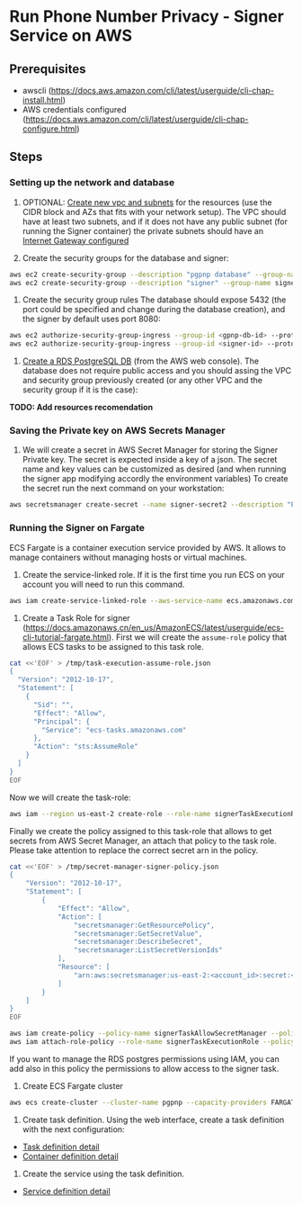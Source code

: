 # Run Phone Number Privacy - Signer Service on AWS

## Prerequisites

- awscli (https://docs.aws.amazon.com/cli/latest/userguide/cli-chap-install.html)
- AWS credentials configured (https://docs.aws.amazon.com/cli/latest/userguide/cli-chap-configure.html)

## Steps

### Setting up the network and database

1. OPTIONAL: [Create new vpc and subnets](https://docs.aws.amazon.com/directoryservice/latest/admin-guide/gsg_create_vpc.html) for the resources (use the CIDR block and AZs that fits with your network setup). The VPC should have at least two subnets, and if it does not have any public subnet (for running the Signer container) the private subnets should have an [Internet Gateway configured](https://docs.aws.amazon.com/vpc/latest/userguide/VPC_Internet_Gateway.html)

1. Create the security groups for the database and signer:

```bash
aws ec2 create-security-group --description "pgpnp database" --group-name pgpnp-db --vpc-id <id>
aws ec2 create-security-group --description "signer" --group-name signer --vpc-id <id>
```

1. Create the security group rules The database should expose 5432 (the port could be specified and change during the database creation), and the signer by default uses port 8080:

```bash
aws ec2 authorize-security-group-ingress --group-id <gpnp-db-id> --protocol tcp --port 5432 --source-group sg-0a1064e7d9cba38a9
aws ec2 authorize-security-group-ingress --group-id <signer-id> --protocol tcp --port 8080 --cidr 0.0.0.0/0
```

1. [Create a RDS PostgreSQL DB](https://docs.aws.amazon.com/AmazonRDS/latest/UserGuide/USER_CreateDBInstance.html) (from the AWS web console).
The database does not require public access and you should assing the VPC and security group previously created (or any other VPC and the security group if it is the case):

**TODO: Add resources recomendation**

### Saving the Private key on AWS Secrets Manager

1. We will create a secret in AWS Secret Manager for storing the Signer Private key. The secret is expected inside a key of a json. 
The secret name and key values can be customized as desired (and when running the signer app modifying accordly the environment variables)
To create the secret run the next command on your workstation:

```bash
aws secretsmanager create-secret --name signer-secret2 --description "PGPNP Signer Secret" --secret-string '{"key":"<Signer private key>"}'`
```

### Running the Signer on Fargate

ECS Fargate is a container execution service provided by AWS. It allows to manage containers without managing hosts or virtual machines.

1. Create the service-linked role. If it is the first time you run ECS on your account you will need to run this command.

```bash
aws iam create-service-linked-role --aws-service-name ecs.amazonaws.com
```

1. Create a Task Role for signer (https://docs.amazonaws.cn/en_us/AmazonECS/latest/userguide/ecs-cli-tutorial-fargate.html).
First we will create the `assume-role` policy that allows ECS tasks to be assigned to this task role. 

```bash
cat <<'EOF' > /tmp/task-execution-assume-role.json
{
  "Version": "2012-10-17",
  "Statement": [
    {
      "Sid": "",
      "Effect": "Allow",
      "Principal": {
        "Service": "ecs-tasks.amazonaws.com"
      },
      "Action": "sts:AssumeRole"
    }
  ]
}
EOF
```

Now  we will create the task-role:

```bash
aws iam --region us-east-2 create-role --role-name signerTaskExecutionRole --assume-role-policy-document file:///tmp/task-execution-assume-role.json
```

Finally we create the policy assigned to this task-role that allows to get secrets from AWS Secret Manager, an attach that policy to the task role. Please take attention to replace the correct secret arn in the policy.

```bash
cat <<'EOF' > /tmp/secret-manager-signer-policy.json
{
    "Version": "2012-10-17",
    "Statement": [
        {
            "Effect": "Allow",
            "Action": [
                "secretsmanager:GetResourcePolicy",
                "secretsmanager:GetSecretValue",
                "secretsmanager:DescribeSecret",
                "secretsmanager:ListSecretVersionIds"
            ],
            "Resource": [
                "arn:aws:secretsmanager:us-east-2:<account_id>:secret:<secret_id>"
            ]
        }
    ]
}
EOF

aws iam create-policy --policy-name signerTaskAllowSecretManager --policy-document file:///tmp/secret-manager-signer-policy.json
aws iam attach-role-policy --role-name signerTaskExecutionRole --policy-arn arn:aws:iam::<account_id>:policy/signerTaskAllowSecretManager
```

If you want to manage the RDS postgres permissions using IAM, you can add also in this policy the permissions to allow access to the signer task.

1. Create ECS Fargate cluster

```bash
aws ecs create-cluster --cluster-name pgpnp --capacity-providers FARGATE_SPOT --default-capacity-provider-strategy FARGATE_SPOT
```

1. Create task definition. Using the web interface, create a task definition with the next configuration:

- [Task definition detail](./images/fargate-task-definition.png)
- [Container definition detail](./images/fargate-container-definition.png)

1. Create the service using the task definition.

- [Service definition detail](./images/ffargate-service-definition.png)

